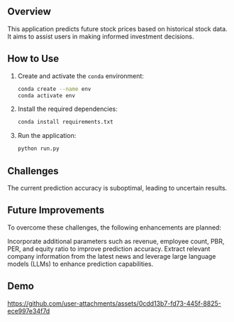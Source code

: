 ## Overview

This application predicts future stock prices based on historical stock data. It aims to assist users in making informed investment decisions.

## How to Use

1. Create and activate the `conda` environment:
   ```bash
   conda create --name env
   conda activate env
   ```
2. Install the required dependencies:
   ```bash
   conda install requirements.txt
   ```
3. Run the application:
   ```bash
   python run.py
   ```

## Challenges

The current prediction accuracy is suboptimal, leading to uncertain results.

## Future Improvements

To overcome these challenges, the following enhancements are planned:

Incorporate additional parameters such as revenue, employee count, PBR, PER, and equity ratio to improve prediction accuracy.
Extract relevant company information from the latest news and leverage large language models (LLMs) to enhance prediction capabilities.

## Demo
https://github.com/user-attachments/assets/0cdd13b7-fd73-445f-8825-ece997e34f7d

